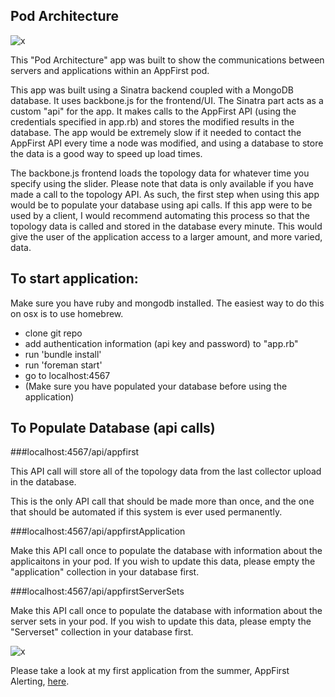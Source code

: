 ## Pod Architecture

![x](https://raw.github.com/alexandraorth/server_architecture/master/public/screenshot2.png)

This "Pod Architecture" app was built to show the communications between servers and applications within an AppFirst pod.

This app was built using a Sinatra backend coupled with a MongoDB database. It uses backbone.js for the frontend/UI. The Sinatra part acts as a custom "api" for the app. It makes calls to the AppFirst API (using the credentials specified in app.rb) and stores the modified results in the database. The app would be extremely slow if it needed to contact the AppFirst API every time a node was modified, and using a database to store the data is a good way to speed up load times.

The backbone.js frontend loads the topology data for whatever time you specify using the slider. Please note that data is only available if you have made a call to the topology API. As such, the first step when using this app would be to populate your database using api calls. If this app were to be used by a client, I would recommend automating this process so that the topology data is called and stored in the database every minute. This would give the user of the application access to a larger amount, and more varied, data.

## To start application:

Make sure you have ruby and mongodb installed. The easiest way to do this on osx is to use homebrew. 

* clone git repo
* add authentication information (api key and password) to "app.rb"
* run 'bundle install'
* run 'foreman start'
* go to localhost:4567
* (Make sure you have populated your database before using the application)

## To Populate Database (api calls)

###localhost:4567/api/appfirst

This API call will store all of the topology data from the last collector upload in the database. 

This is the only API call that should be made more than once, and the one that should be automated if this system is ever used permanently.

###localhost:4567/api/appfirstApplication

Make this API call once to populate the database with information about the applicaitons in your pod. If you wish to update this data, please empty the "application" collection in your database first. 

###localhost:4567/api/appfirstServerSets

Make this API call once to populate the database with information about the server sets in your pod. If you wish to update this data, please empty the "Serverset" collection in your database first. 



![x](https://raw.github.com/alexandraorth/server_architecture/master/public/screenshot.png)


Please take a look at my first application from the summer, AppFirst Alerting, [here](https://github.com/appfirst/automated_alerting_app). 